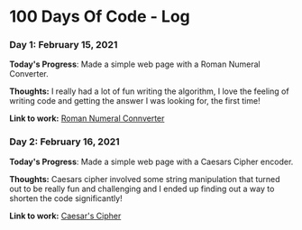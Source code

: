 # 100 Days Of Code - Log

### Day 1: February 15, 2021

**Today's Progress**: Made a simple web page with a Roman Numeral Converter.

**Thoughts:** I really had a lot of fun writing the algorithm, I love the feeling of writing code and getting the answer I was looking for, the first time!

**Link to work:** [Roman Numeral Connverter](https://carlo-defilippis.github.io/100-days-of-code/Projects/Roman-numeral-converter/index.html)


### Day 2: February 16, 2021

**Today's Progress**: Made a simple web page with a Caesars Cipher encoder.

**Thoughts:** Caesars cipher involved some string manipulation that turned out to be really fun and challenging and I ended up finding out a way to shorten the code significantly!

**Link to work:** [Caesar's Cipher](https://carlo-defilippis.github.io/100-days-of-code/Projects/Caesars%20Cipher/index.html)
